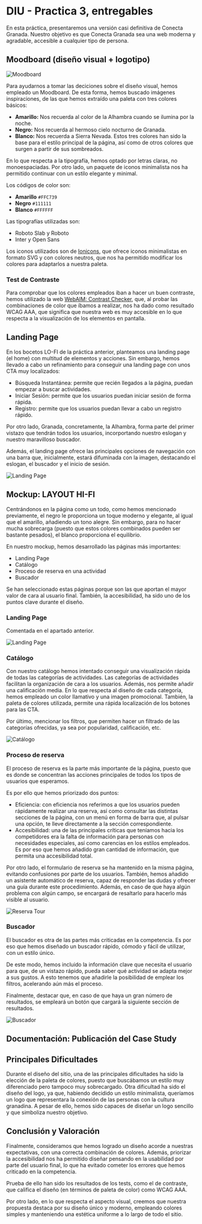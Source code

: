 # DIU - Practica 3, entregables

En esta práctica, presentaremos una versión casi definitiva de Conecta Granada. Nuestro objetivo es que Conecta Granada sea una web moderna y agradable, accesible a cualquier tipo de persona.

## Moodboard (diseño visual + logotipo)   

<img align="center" src="./Moodboard.png" alt="Moodboard"/>

Para ayudarnos a tomar las deciciones sobre el diseño visual, hemos empleado un Moodboard. De esta forma, hemos buscado imágenes inspiraciones, de las que hemos extraído una paleta con tres colores básicos:
- **Amarillo:** Nos recuerda al color de la Alhambra cuando se ilumina por la noche.
- **Negro:** Nos recuerda al hermoso cielo nocturno de Granada.
- **Blanco:** Nos recuerda a Sierra Nevada.
Estos tres colores han sido la base para el estilo principal de la página, así como de otros colores que surgen a partir de sus sombreados.

En lo que respecta a la tipografía, hemos optado por letras claras, no monoespaciadas. Por otro lado, un paquete de iconos minimalista nos ha permitido continuar con un estilo elegante y minimal.

Los códigos de color son:
- **Amarillo** `#FFC739`
- **Negro** `#111111`
- **Blanco** `#FFFFFF`

Las tipografías utilizadas son:
- Roboto Slab y Roboto
- Inter y Open Sans

Los iconos utilizados son de [Ionicons](https://ionicons.com/), que ofrece iconos minimalistas en formato SVG y con colores neutros, que nos ha permitido modificar los colores para adaptarlos a nuestra paleta.

### Test de Contraste
Para comprobar que los colores empleados iban a hacer un buen contraste, hemos utilizado la web [WebAIM: Contrast Checker](https://webaim.org/resources/contrastchecker/), que, al probar las combinaciones de color que íbamos a realizar, nos ha dado como resultado WCAG AAA, que significa que nuestra web es muy accesible en lo que respecta a la visualización de los elementos en pantalla.

## Landing Page

En los bocetos LO-FI de la práctica anterior, planteamos una landing page (el home) con multitud de elementos y acciones. Sin embargo, hemos llevado a cabo un refinamiento para conseguir una landing page con unos CTA muy localizados:
- Búsqueda Instantánea: permite que recién llegados a la página, puedan empezar a buscar actividades.
- Iniciar Sesión: permite que los usuarios puedan iniciar sesión de forma rápida.
- Registro: permite que los usuarios puedan llevar a cabo un registro rápido.

Por otro lado, Granada, concretamente, la Alhambra, forma parte del primer vistazo que tendrán todos los usuarios, incorportando nuestro eslogan y nuestro maravilloso buscador.

Además, el landing page ofrece las principales opciones de navegación con una barra que, inicialmente, estará difuminada con la imagen, destacando el eslogan, el buscador y el inicio de sesión.

<img align="center" src="./Landing.png" alt="Landing Page"/>

## Mockup: LAYOUT HI-FI

Centrándonos en la página como un todo, como hemos mencionado previamente, el negro le proporciona un toque moderno y elegante, al igual que el amarillo, añadiendo un tono alegre.
Sin embargo, para no hacer mucha sobrecarga (puesto que estos colores combinados pueden ser bastante pesados), el blanco proporciona el equilibrio.

En nuestro mockup, hemos desarrollado las páginas más importantes:
- Landing Page
- Catálogo
- Proceso de reserva en una actividad
- Buscador

Se han seleccionado estas páginas porque son las que aportan el mayor valor de cara al usuario final. También, la accesibilidad, ha sido uno de los puntos clave durante el diseño.

### Landing Page
Comentada en el apartado anterior.

<img align="center" src="./Landing.png" alt="Landing Page"/>

### Catálogo
Con nuestro catálogo hemos intentado conseguir una visualización rápida de todas las categorías de actividades. Las categorías de actividades facilitan la organización de cara a los usuarios. Además, nos permite añadir una calificación media. 
En lo que respecta al diseño de cada categoría, hemos empleado un color llamativo y una imagen promocional. También, la paleta de colores utilizada, permite una rápida localización de los botones para las CTA.

Por último, mencionar los filtros, que permiten hacer un filtrado de las categorías ofrecidas, ya sea por popularidad, calificación, etc.

<img align="center" src="./Catalogo.png" alt="Catálogo"/>

### Proceso de reserva

El proceso de reserva es la parte más importante de la página, puesto que es donde se concentran las acciones principales de todos los tipos de usuarios que esperamos.

Es por ello que hemos priorizado dos puntos:
- Eficiencia: con eficiencia nos referimos a que los usuarios pueden rápidamente realizar una reserva, así como consultar las distintas secciones de la página, con un menú en forma de barra que, al pulsar una opción, te lleve directamente a la sección correspondiente.
- Accesibilidad: una de las principales críticas que teníamos hacia los competidores era la falta de información para personas con necesidades especiales, así como carencias en los estilos empleados. Es por eso que hemos añadido gran cantidad de información, que permita una accesibilidad total.

Por otro lado, el formulario de reserva se ha mantenido en la misma página, evitando confusiones por parte de los usuarios. También, hemos añadido un asistente automático de reserva, capaz de responder las dudas y ofrecer una guía durante este procedimiento. Además, en caso de que haya algún problema con algún campo, se encargará de resaltarlo para hacerlo más visible al usuario.

<img align="center" src="./Tour.png" alt="Reserva Tour"/>

### Buscador

El buscador es otra de las partes más criticadas en la competencia. Es por eso que hemos diseñado un buscador rápido, cómodo y fácil de utilizar, con un estilo único.

De este modo, hemos incluido la información clave que necesita el usuario para que, de un vistazo rápido, pueda saber qué actividad se adapta mejor a sus gustos. A esto tenemos que añadirle la posibilidad de emplear los filtros, acelerando aún más el proceso.

Finalmente, destacar que, en caso de que haya un gran número de resultados, se empleará un botón que cargará la siguiente sección de resultados.

<img align="center" src="./Buscador.png" alt="Buscador"/>


## Documentación: Publicación del Case Study


## Principales Dificultades

Durante el diseño del sitio, una de las principales dificultades ha sido la elección de la paleta de colores, puesto que buscábamos un estilo muy diferenciado pero tampoco muy sobrecargado.
Otra dificultad ha sido el diseño del logo, ya que, habiendo decidido un estilo minimalista, queríamos un logo que representara la conexión de las personas con la cultura granadina. A pesar de ello, hemos sido capaces de diseñar un logo sencillo y que simboliza nuestro objetivo.

## Conclusión y Valoración

Finalmente, consideramos que hemos logrado un diseño acorde a nuestras expectativas, con una correcta combinación de colores. Además, priorizar la accesibilidad nos ha permitido diseñar pensando en la usabilidad por parte del usuario final, lo que ha evitado cometer los errores que hemos criticado en la competencia.

Prueba de ello han sido los resultados de los tests, como el de contraste, que califica el diseño (en términos de paleta de color) como WCAG AAA.

Por otro lado, en lo que respecta el aspecto visual, creemos que nuestra propuesta destaca por su diseño único y moderno, empleando colores simples y manteniendo una estética uniforme a lo largo de todo el sitio.
